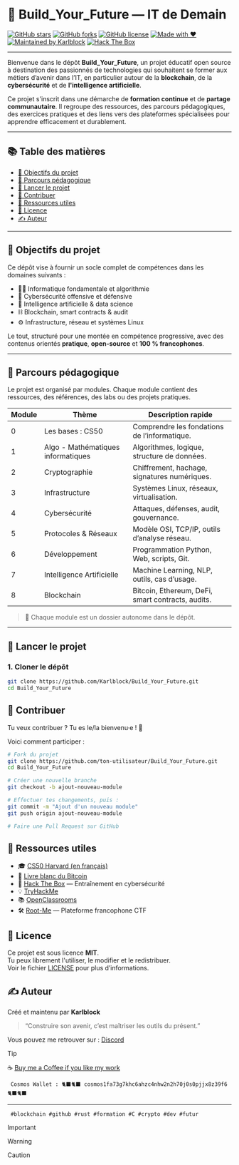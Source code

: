 # 🚀 Build_Your_Future — IT de Demain

[![GitHub stars](https://img.shields.io/github/stars/Karlblock/Build_Your_Future?style=social)](https://github.com/Karlblock/Build_Your_Future/stargazers)
[![GitHub forks](https://img.shields.io/github/forks/Karlblock/Build_Your_Future?style=social)](https://github.com/Karlblock/Build_Your_Future/network)
[![GitHub license](https://img.shields.io/github/license/Karlblock/Build_Your_Future?style=flat-square)](LICENSE)
[![Made with ❤️](https://img.shields.io/badge/Made%20with-%E2%9D%A4-red?style=flat-square)](#)
[![Maintained by Karlblock](https://img.shields.io/badge/Maintained%20by-Karlblock-blue?style=flat-square)](https://github.com/Karlblock)
[![Hack The Box](https://www.hackthebox.com/badge/image/12345)](https://app.hackthebox.com/profile/12345)


---

Bienvenue dans le dépôt **Build_Your_Future**, un projet éducatif open source à destination des passionnés de technologies qui souhaitent se former aux métiers d’avenir dans l’IT, en particulier autour de la **blockchain**, de la **cybersécurité** et de **l'intelligence artificielle**.

Ce projet s'inscrit dans une démarche de **formation continue** et de **partage communautaire**. Il regroupe des ressources, des parcours pédagogiques, des exercices pratiques et des liens vers des plateformes spécialisées pour apprendre efficacement et durablement.

---

## 📚 Table des matières

- [🎯 Objectifs du projet](#-objectifs-du-projet)
- [🧭 Parcours pédagogique](#-parcours-pédagogique)
- [🚀 Lancer le projet](#-lancer-le-projet)
- [🤝 Contribuer](#-contribuer)
- [📎 Ressources utiles](#-ressources-utiles)
- [🪪 Licence](#-licence)
- [✍️ Auteur](#-auteur)

---

## 🎯 Objectifs du projet

Ce dépôt vise à fournir un socle complet de compétences dans les domaines suivants :

- 👨‍💻 Informatique fondamentale et algorithmie
- 🔐 Cybersécurité offensive et défensive
- 🧠 Intelligence artificielle & data science
- ⛓️ Blockchain, smart contracts & audit
- ⚙️ Infrastructure, réseau et systèmes Linux

Le tout, structuré pour une montée en compétence progressive, avec des contenus orientés **pratique**, **open-source** et **100 % francophones**.

---

## 🧭 Parcours pédagogique

Le projet est organisé par modules. Chaque module contient des ressources, des références, des labs ou des projets pratiques.

| Module | Thème                                 | Description rapide                                    |
|--------|----------------------------------------|--------------------------------------------------------|
| 0      | Les bases : CS50                      | Comprendre les fondations de l’informatique.          |
| 1      | Algo - Mathématiques informatiques    | Algorithmes, logique, structure de données.           |
| 2      | Cryptographie                          | Chiffrement, hachage, signatures numériques.           |
| 3      | Infrastructure                         | Systèmes Linux, réseaux, virtualisation.              |
| 4      | Cybersécurité                          | Attaques, défenses, audit, gouvernance.               |
| 5      | Protocoles & Réseaux                   | Modèle OSI, TCP/IP, outils d’analyse réseau.          |
| 6      | Développement                          | Programmation Python, Web, scripts, Git.              |
| 7      | Intelligence Artificielle              | Machine Learning, NLP, outils, cas d’usage.           |
| 8      | Blockchain                             | Bitcoin, Ethereum, DeFi, smart contracts, audits.     |

> 📂 Chaque module est un dossier autonome dans le dépôt.

---

## 🚀 Lancer le projet

### 1. Cloner le dépôt

```bash
git clone https://github.com/Karlblock/Build_Your_Future.git
cd Build_Your_Future
```

## 🤝 Contribuer
Tu veux contribuer ? Tu es le/la bienvenu·e ! 🙌

Voici comment participer :
```bash
# Fork du projet
git clone https://github.com/ton-utilisateur/Build_Your_Future.git
cd Build_Your_Future

# Créer une nouvelle branche
git checkout -b ajout-nouveau-module

# Effectuer tes changements, puis :
git commit -m "Ajout d'un nouveau module"
git push origin ajout-nouveau-module

# Faire une Pull Request sur GitHub
```

## 📎 Ressources utiles

- 🎓 [CS50 Harvard (en français)](https://cs50.harvard.edu/x/2024/)
- 📄 [Livre blanc du Bitcoin](https://bitcoin.org/bitcoin.pdf)
- 🧪 [Hack The Box](https://www.hackthebox.com/) — Entraînement en cybersécurité
- 💡 [TryHackMe](https://tryhackme.com/)
- 📚 [OpenClassrooms](https://openclassrooms.com/fr/)
- 🛠️ [Root-Me](https://www.root-me.org/) — Plateforme francophone CTF


## 🪪 Licence

Ce projet est sous licence **MIT**.  
Tu peux librement l'utiliser, le modifier et le redistribuer.  
Voir le fichier [LICENSE](LICENSE) pour plus d’informations.

## ✍️ Auteur

Créé et maintenu par **Karlblock**

> “Construire son avenir, c’est maîtriser les outils du présent.”


Vous pouvez me retrouver sur :  [Discord](https://discord.gg/VGhMvUmBhm)


> [!TIP]

☕ [Buy me a Coffee if you like my work](https://www.buymeacoffee.com/karlblock)

     Cosmos Wallet : 🐈‍⬛🐈‍⬛ cosmos1fa73g7khc6ahzc4nhw2n2h70j0s0pjjx8z39f6 🐈‍⬛🐈‍⬛

---
     #blockchain #github #rust #formation #C #crypto #dev #futur


> [!IMPORTANT]


> [!WARNING]


> [!CAUTION]
